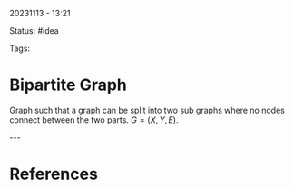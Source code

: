 20231113 - 13:21

Status: #idea

Tags:

# Bipartite Graph
Graph such that a graph can be split into two sub graphs where no nodes connect between the two parts. $G=(X,Y,E)$. 




\-\-\-
# References